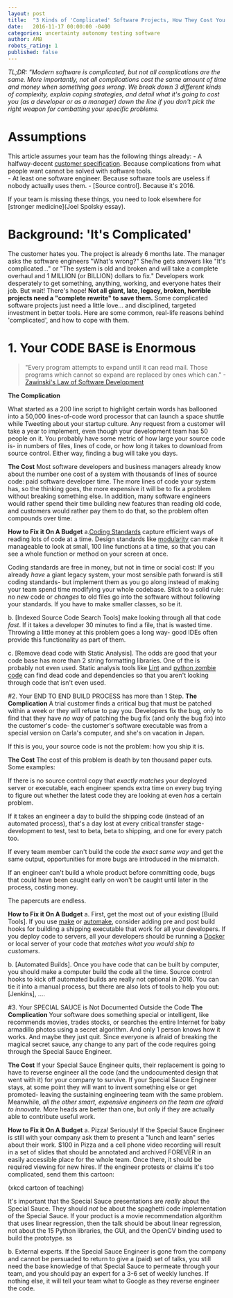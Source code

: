 ```yaml
---
layout: post
title:  "3 Kinds of 'Complicated' Software Projects, How They Cost You Money, and Tools to Fight Back"
date:   2016-11-17 00:00:00 -0400
categories: uncertainty autonomy testing software
author: AMB
robots_rating: 1
published: false
---
```


*TL;DR: "Modern software is complicated, but not all complications are the same. More importantly, not all complications cost the same amount of time and money when something goes wrong. We break down 3 different kinds of complexity, explain coping strategies, and detail what it's going to cost you (as a developer or as a manager) down the line if you don't pick the right weapon for combatting your specific problems.*

# Assumptions 
This article assumes your team has the following things already: 
    - A halfway-decent [customer specification](). Because complications from what people want cannot be solved with software tools.  
    - At least one software engineer. Because software tools are useless if nobody actually uses them.
    - [Source control]. Because it's 2016. 

If your team is missing these things, you need to look elsewhere for [stronger medicine](Joel Spolsky essay). 

# Background: 'It's Complicated'

The customer hates you. The project is already 6 months late.  The manager asks the software engineers "What's wrong?" She/he gets answers like  "It's complicated..." or "The system is old and broken and will take a complete overhaul and 1 MILLION (or BILLION) dollars to fix."  Developers work desperately to get something, anything, working, and everyone hates their job. But wait! There's hope!  **Not all giant, late, legacy, broken, horrible projects need a "complete rewrite" to save them.** Some complicated software projects just need a little love... and disciplined, targeted investment in better tools. Here are some common, real-life reasons behind 'complicated', and how to cope with them. 


# 1. Your CODE BASE is Enormous

>"Every program attempts to expand until it can read mail. Those programs which cannot so expand are replaced by ones which can." -[Zawinski's Law of Software Development](http://softwareengineering.stackexchange.com/questions/150254/what-does-jamie-zawinskis-law-mean)

**The Complication**

What started as a 200 line script to highlight certain words has ballooned into a 50,000 lines-of-code word processor that can launch a space shuttle while Tweeting about your startup culture. Any request from a customer will take a year to implement, even though your development team has 50 people on it.   You probably have some metric of how large your source code is- in numbers of files, lines of code, or how long it takes to download from source control. Either way, finding a bug will take you days.

**The Cost** 
Most software developers and business managers already know about the number one cost of a system with thousands of lines of source code: paid software developer time. The more lines of code your system has, so the thinking goes, the more expensive it will be to fix a problem without breaking something else. In addition, many software engineers would rather spend their time building new features than reading old code, and customers would rather pay them to do that, so the problem often compounds over time. 

**How to Fix it On A Budget**
a.[Coding Standards](http://codeahoy.com/2016/05/22/effective-coding-standards/) capture efficient ways of reading lots of code at a time. Design standards like [modularity](https://netbeans.org/project_downloads/usersguide/rcp-book-ch2.pdf) can make it manageable to look at small, 100 line functions at a time, so that you can see a whole function or method on your screen at once.  

Coding standards are free in money, but not in time or social cost:
If you already *have* a giant legacy system, your most sensible path forward is still coding standards- but implement them as you go along instead of making your team spend time modifying your whole codebase. Stick to a solid rule: no *new* code or *changes* to old files go into the software without following your standards. If you have to make smaller classes, so be it.  

b. [Indexed Source Code Search Tools] make looking through all that code *fast*. If it takes a developer 30 minutes to find a file, that is wasted time. Throwing a little money at this problem goes a long way- good IDEs often provide this functionality as part of them. 

c. [Remove dead code with Static Analysis]. The odds are good that your code base has more than 2 string formatting libraries. One of the is probably not even used. Static analysis tools like [Lint]() and [python zombie code]() can find dead code and dependencies so that you aren't looking through code that isn't even used. 


#2. Your END TO END BUILD PROCESS has more than 1 Step. 
**The Complication**
A trial customer finds a critical bug that must be patched within a week or they will refuse to pay you. Developers fix the bug, only to find that they have *no way* of patching the bug fix (and only the bug fix) into the customer's code- the customer's software executable was from a special version on Carla's computer, and she's on vacation in Japan.  

If this is you, your source code is not the problem: how you ship it is.  

**The Cost** 
The cost of this problem is death by ten thousand paper cuts. Some examples:  

If there is no source control copy that *exactly matches* your deployed server or executable, each engineer spends extra time on every bug trying to figure out whether the latest code they are looking at even *has* a certain problem. 

If it takes an engineer a day to build the shipping code (instead of an automated process), that's a day lost at every critical transfer stage- development to test, test to beta, beta to shipping, and one for every patch too.   

If every team member can't build the code *the exact same way* and get the same output, opportunities for more bugs are introduced in the mismatch. 

If an engineer can't build a whole product before committing code, bugs that could have been caught early on won't be caught until later in the process, costing money.

The papercuts are endless. 


**How to Fix it On A Budget**
a. First, get the most out of your existing [Build Tools].  If you use 
[make]() or [automake](), consider adding pre and post build hooks for building a shipping executable that work for all your developers. If you deploy code to servers, all your developers should be running a [Docker]() or local server of your code that *matches what you would ship to customers*. 

b. [Automated Builds]. Once you have code that can be built by computer, you should make a computer build the code all the time. Source control hooks to kick off automated builds are really not optional in 2016. You can tie it into a manual process, but there are also lots of tools to help you out: [Jenkins], ....


#3. Your SPECIAL SAUCE is Not Documented Outside the Code
**The Complication**
Your software does something special or intelligent, like recommends movies, trades stocks, or searches the entire Internet for baby armadillo photos using a secret algorithm.  And only 1 person knows how it works. And maybe they just quit. Since everyone is afraid of breaking the magical secret sauce, any change to any part of the code requires going through the Special Sauce Engineer.

**The Cost** 
If your Special Sauce Engineer quits, their replacement is going to have to reverse engineer all the code (and the undocumented design that went with it) for your company to survive. If your Special Sauce Engineer stays, at some point they will want to invent something else or get promoted- leaving the sustaining engineering team with the same problem. Meanwhile, *all the other smart, expensive engineers on the team are afraid to innovate.*  More heads are better than one, but only if they are actually able to contribute useful work. 

**How to Fix it On A Budget**
a.  Pizza! Seriously! If the Special Sauce Engineer is still with your company ask them to present a "lunch and learn" series about their work. $100 in Pizza and a cell phone video recording will result in a set of slides that should be annotated and archived FOREVER in an easily accessible place for the whole team. Once there, it should be required viewing for new hires. If the engineer protests or claims it's too complicated, send them this cartoon:

(xkcd cartoon of teaching)

It's important that the Special Sauce presentations are *really* about the Special Sauce. They should *not* be about the spaghetti code implementation of the Special Sauce. If your product is a movie recommendation algorithm that uses linear regression, then the talk should be about linear regression, not about the 15 Python libraries, the GUI, and the OpenCV binding used to build the prototype. ss  

b. External experts. If the Special Sauce Engineer is gone from the company and cannot be persuaded to return to give a (paid) set of talks, you still need the base knowledge of that Special Sauce to permeate through your team, and you should pay an expert for a 3-6 set of weekly lunches. If nothing else, it will tell your team what to Google as they reverse engineer the code. 



